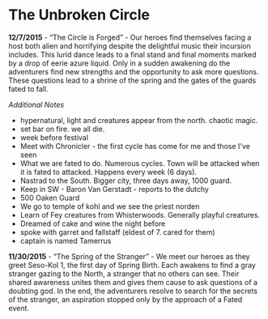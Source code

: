 # The Unbroken Circle

**12/7/2015** - “The Circle is Forged” - Our heroes find themselves facing a host both alien and horrifying despite the delightful music their incursion includes. This lurid dance leads to a final stand and final moments marked by a drop of eerie azure liquid. Only in a sudden awakening do the adventurers find new strengths and the opportunity to ask more questions. These questions lead to a shrine of the spring and the gates of the guards fated to fall.

*Additional Notes*
* hypernatural, light and creatures appear from the north. chaotic magic. 
* set bar on fire. we all die.
* week before festival
* Meet with Chronicler - the first cycle has come for me and those I've seen 
* What we are fated to do. Numerous cycles. Town will be attacked when it is fated to attacked. Happens every week (6 days).
* Nastrad to the South. Bigger city, three days away, 1000 guard.  
* Keep in SW - Baron Van Gerstadt - reports to the dutchy 
* 500 Oaken Guard 
* We go to temple of kohl and we see the priest norden
* Learn of Fey creatures from Whisterwoods. Generally playful creatures. 
* Dreamed of cake and wine the night before
* spoke with garret and fallstaff (eldest of 7. cared for them)
* captain is named Tamerrus

**11/30/2015** - “The Spring of the Stranger” - We meet our heroes as they greet Seso-Kol 1, the first day of Spring Birth. Each awakens to find a gray stranger gazing to the North, a stranger that no others can see. Their shared awareness unites them and gives them cause to ask questions of a doubting god. In the end, the adventurers resolve to search for the secrets of the stranger, an aspiration stopped only by the approach of a Fated event.
